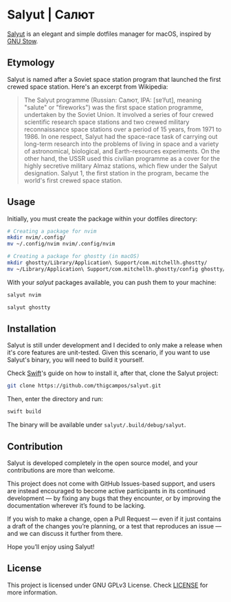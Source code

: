 # Salyut | Салют
[Salyut](https://en.wikipedia.org/wiki/Salyut_programme) is an elegant and simple dotfiles manager for macOS, inspired by [GNU Stow](https://www.gnu.org/software/stow/).

## Etymology
Salyut is named after a Soviet space station program that launched the first crewed space station. Here's an excerpt from Wikipedia:
> The Salyut programme (Russian: Салют, IPA: [sɐˈlʲut], meaning "salute" or "fireworks") was the first space station programme, undertaken by the Soviet Union. It involved a series of four crewed scientific research space stations and two crewed military reconnaissance space stations over a period of 15 years, from 1971 to 1986. In one respect, Salyut had the space-race task of carrying out long-term research into the problems of living in space and a variety of astronomical, biological, and Earth-resources experiments. On the other hand, the USSR used this civilian programme as a cover for the highly secretive military Almaz stations, which flew under the Salyut designation. Salyut 1, the first station in the program, became the world's first crewed space station.

## Usage
Initially, you must create the package within your dotfiles directory:

```sh
# Creating a package for nvim
mkdir nvim/.config/
mv ~/.config/nvim nvim/.config/nvim
```

```sh
# Creating a package for ghostty (in macOS)
mkdir ghostty/Library/Application\ Support/com.mitchellh.ghostty/
mv ~/Library/Application\ Support/com.mitchellh.ghostty/config ghostty/Library/Application\ Support/com.mitchellh.ghostty/config
```

With your *salyut* packages available, you can push them to your machine:

```sh
salyut nvim
```

```sh
salyut ghostty
```

## Installation
Salyut is still under development and I decided to only make a release when it's core features are unit-tested.
Given this scenario, if you want to use Salyut's binary, you will need to build it yourself.

Check [Swift](https://www.swift.org/install/macos/)'s guide on how to install it, after that, clone the Salyut project:

```sh
git clone https://github.com/thigcampos/salyut.git

```

Then, enter the directory and run:

```sh
swift build
```

The binary will be available under `salyut/.build/debug/salyut`.

## Contribution
Salyut is developed completely in the open source model, and your contributions are more than welcome.

This project does not come with GitHub Issues-based support, and users are instead encouraged to become active participants in its continued development — by fixing any bugs that they encounter, or by improving the documentation wherever it’s found to be lacking.

If you wish to make a change, open a Pull Request — even if it just contains a draft of the changes you’re planning, or a test that reproduces an issue — and we can discuss it further from there.

Hope you’ll enjoy using Salyut!

## License
This project is licensed under GNU GPLv3 License. Check [LICENSE](LICENSE) for more information.

